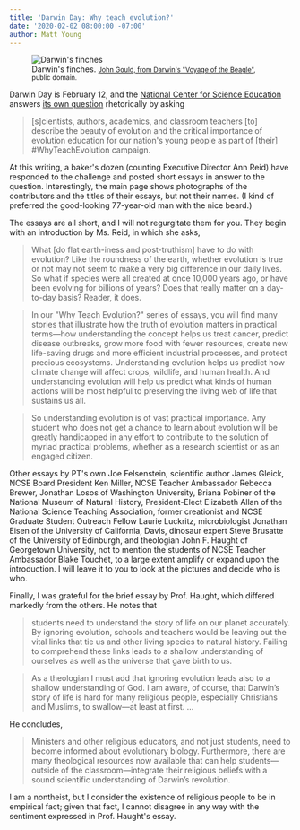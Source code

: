 ```yaml
---
title: 'Darwin Day: Why teach evolution?'
date: '2020-02-02 08:00:00 -07:00'
author: Matt Young
---
```


<figure>
<img src="{{ site.baseurl }}/uploads/2020/Gould_Darwins_Finches_600.jpg" alt="Darwin's finches"/>
<figcaption>Darwin's finches. <small><a href="https://en.wikipedia.org/wiki/Darwin%27s_finches#/media/File:Darwin's_finches_by_Gould.jpg">John Gould, from Darwin's "Voyage of the Beagle"</a>, public domain.</small>
</figcaption>
</figure>

Darwin Day is February 12, and the <a href="https://ncse.ngo">National Center for Science Education</a> answers <a href=" https://ncse.ngo/why-teach-evolution-2020">its own question</a> rhetorically by asking

>[s]cientists, authors, academics, and classroom teachers [to] describe the beauty of evolution and the critical importance of evolution education for our nation's young people as part of [their] #WhyTeachEvolution campaign.

At this writing, a baker's dozen (counting Executive Director Ann Reid) have responded to the challenge and posted short essays in answer to the question. Interestingly, the main page shows photographs of the contributors and the titles of their essays, but not their names. (I kind of preferred the good-looking 77-year-old man with the nice beard.)

The essays are all short, and I will not regurgitate them for you. They begin with an introduction by Ms. Reid, in which she asks,

<!--more-->

>What [do flat earth-iness and post-truthism] have to do with evolution? Like the roundness of the earth, whether evolution is true or not may not seem to make a very big difference in our daily lives. So what if species were all created at once 10,000 years ago, or have been evolving for billions of years? Does that really matter on a day-to-day basis? Reader, it does.

>In our "Why Teach Evolution?" series of essays, you will find many stories that illustrate how the truth of evolution matters in practical terms—how understanding the concept helps us treat cancer, predict disease outbreaks, grow more food with fewer resources, create new life-saving drugs and more efficient industrial processes, and protect precious ecosystems. Understanding evolution helps us predict how climate change will affect crops, wildlife, and human health. And understanding evolution will help us predict what kinds of human actions will be most helpful to preserving the living web of life that sustains us all.

>So understanding evolution is of vast practical importance. Any student who does not get a chance to learn about evolution will be greatly handicapped in any effort to contribute to the solution of myriad practical problems, whether as a research scientist or as an engaged citizen.

Other essays by PT's own Joe Felsenstein, scientific author James Gleick, NCSE Board President Ken Miller, NCSE Teacher Ambassador Rebecca Brewer, Jonathan Losos of Washington University, Briana Pobiner of the National Museum of Natural History, President-Elect Elizabeth Allan of the National Science Teaching Association, former creationist and NCSE Graduate Student Outreach Fellow Laurie Luckritz, microbiologist Jonathan Eisen of the University of California, Davis, dinosaur expert Steve Brusatte of the University of Edinburgh, and theologian John F. Haught of Georgetown University, not to mention the students of NCSE Teacher Ambassador Blake Touchet, to a large extent amplify or expand upon the introduction. I will leave it to you to look at the pictures and decide who is who.

Finally, I was grateful for the brief essay by Prof. Haught, which differed markedly from the others. He notes that

>students need to understand the story of life on our planet accurately. By ignoring evolution, schools and teachers would be leaving out the vital links that tie us and other living species to natural history. Failing to comprehend these links leads to a shallow understanding of ourselves as well as the universe that gave birth to us.

>As a theologian I must add that ignoring evolution leads also to a shallow understanding of God. I am aware, of course, that Darwin’s story of life is hard for many religious people, especially Christians and Muslims, to swallow—at least at first. …

He concludes,

>Ministers and other religious educators, and not just students, need to become informed about evolutionary biology. Furthermore, there are many theological resources now available that can help students—outside of the classroom—integrate their religious beliefs with a sound scientific understanding of Darwin’s revolution.

I am a nontheist, but I consider the existence of religious people to be in empirical fact; given that fact, I cannot disagree in any way with the sentiment expressed in Prof. Haught's essay.


